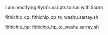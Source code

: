 
I am modifying Kyra's scripts to run with Slurm

fithichip_cp: fithichip_cp_to_washu.sarray.sh

fithichip_hp: fithichip_hp_to_washu.sarray.sh